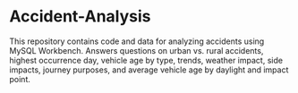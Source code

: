 # Accident-Analysis
This repository contains code and data for analyzing accidents using MySQL Workbench. Answers questions on urban vs. rural accidents, highest occurrence day, vehicle age by type, trends, weather impact, side impacts, journey purposes, and average vehicle age by daylight and impact point.

